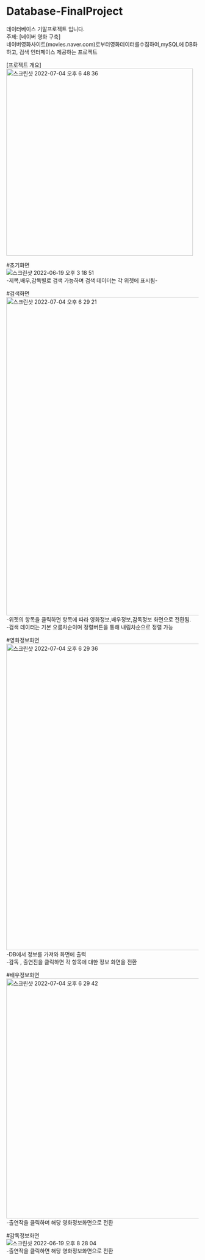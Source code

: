# Database-FinalProject
데이터베이스 기말프로젝트 입니다.  
주제: [네이버 영화 구축]  
네이버영화사이트(movies.naver.com)로부터영화데이터를수집하여,mySQL에 DB화하고, 검색 인터페이스 제공하는 프로젝트  
  
[프로젝트 개요]  
<img width="489" alt="스크린샷 2022-07-04 오후 6 48 36" src="https://user-images.githubusercontent.com/75566606/177129755-30b343c2-9140-4764-8f16-bbf8f29c93c4.png">  
  
#초기화면  
![스크린샷 2022-06-19 오후 3 18 51](https://user-images.githubusercontent.com/75566606/177125936-24dbf9ec-adf4-486d-85b8-350395f1f4bb.png)  
-제목,배우,감독별로 검색 가능하며 검색 데이터는 각 위젯에 표시됨-  
  
#검색화면  
<img width="832" alt="스크린샷 2022-07-04 오후 6 29 21" src="https://user-images.githubusercontent.com/75566606/177127066-b6208783-3382-4f15-acf1-eafc9f0d2ccb.png">  
-위젯의 항목을 클릭하면 항목에 따라 영화정보,배우정보,감독정보 화면으로 전환됨.  
-검색 데이터는 기본 오름차순이며 정렬버튼을 통해 내림차순으로 정렬 가능  
  
#영화정보화면  
<img width="801" alt="스크린샷 2022-07-04 오후 6 29 36" src="https://user-images.githubusercontent.com/75566606/177127128-376ff57a-17a9-47ff-9a7d-97230d8ddc03.png">  
-DB에서 정보를 가져와 화면에 출력  
-감독 , 출연진을 클릭하면 각 항목에 대한 정보 화면을 전환  
  
#배우정보화면  
<img width="627" alt="스크린샷 2022-07-04 오후 6 29 42" src="https://user-images.githubusercontent.com/75566606/177127251-512a51c9-6efa-4621-825b-a922c53f495b.png">  
-출연작을 클릭하며 해당 영화정보화면으로 전환  
  
#감독정보화면  
![스크린샷 2022-06-19 오후 8 28 04](https://user-images.githubusercontent.com/75566606/177127688-d21bf8a5-2e30-43fc-b7fc-55b59b016018.png)  
-출연작을 클릭하면 해당 영화정보화면으로 전환
